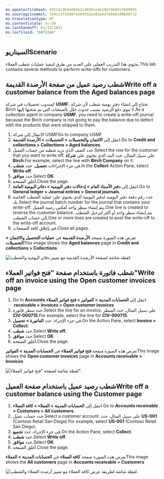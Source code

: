 ```yaml
---
ms.openlocfilehash: 43514c9b3e001b2cd83bce4e18bfb6841f689955
ms.sourcegitcommit: 7d4cc5f2048fa309552e39da447684b1d06d0772
ms.translationtype: HT
ms.contentlocale: ar-SA
ms.lasthandoff: 03/13/2021
ms.locfileid: "6071144"
---
```

## <a name="scenario"></a><span data-ttu-id="57df7-101">السيناريو</span><span class="sxs-lookup"><span data-stu-id="57df7-101">Scenario</span></span>

<span data-ttu-id="57df7-102">يحتوي هذا التدريب العملي على العديد من طرق لتنفيذ عمليات شطب العملاء.</span><span class="sxs-lookup"><span data-stu-id="57df7-102">This lab contains several methods to perform write-offs for customers.</span></span>

## <a name="write-off-a-customer-balance-from-the-aged-balances-page"></a><span data-ttu-id="57df7-103">شطب رصيد عميل من صفحة الأرصدة القديمة</span><span class="sxs-lookup"><span data-stu-id="57df7-103">Write off a customer balance from the Aged balances page</span></span> 

<span data-ttu-id="57df7-104">كمندوب تحصيلات في شركة **USMF**، تحتاج إلى إنشاء دفتر يومية شطب لأن شركة Birch لا تنوي دفع الرصيد بسبب حدوث خلل بالمنتجات التي تم شحنها إليها.</span><span class="sxs-lookup"><span data-stu-id="57df7-104">As a collection agent in company **USMF**, you need to create a write-off journal because the Birch company is not going to pay the balance due to defect with the products that were shipped to them.</span></span>

1.  <span data-ttu-id="57df7-105">الانتقال إلى شركة USMF</span><span class="sxs-lookup"><span data-stu-id="57df7-105">Go to company USMF</span></span>
2.  <span data-ttu-id="57df7-106">انتقل إلى **الائتمان والتحصيلات > التحصيلات > الأرصدة القديمة**.</span><span class="sxs-lookup"><span data-stu-id="57df7-106">Go to **Credit and collections > Collections > Aged balances**.</span></span>
3.  <span data-ttu-id="57df7-107">حدد الصف الذي تريد شطبه من حساب العميل.</span><span class="sxs-lookup"><span data-stu-id="57df7-107">Select the row for the customer that you want to write off.</span></span> <span data-ttu-id="57df7-108">علي سبيل المثال، حدد البند الذي يحتوي على **شركة Birch**.</span><span class="sxs-lookup"><span data-stu-id="57df7-108">For example, select the line with **Birch Company** on it.</span></span>
4.  <span data-ttu-id="57df7-109">في جزء الإجراءات **تحصيل**، حدد **شطب**.</span><span class="sxs-lookup"><span data-stu-id="57df7-109">In the **Collect** Action Pane, select **Write off**.</span></span>
6.  <span data-ttu-id="57df7-110">حدد **موافق**.</span><span class="sxs-lookup"><span data-stu-id="57df7-110">Select **OK**.</span></span>
7.  <span data-ttu-id="57df7-111">أغلق الصفحة.</span><span class="sxs-lookup"><span data-stu-id="57df7-111">Close the page.</span></span>
8.  <span data-ttu-id="57df7-112">انتقل إلى **دفتر الأستاذ العام > إدخالات دفتر اليومية > دفاتر اليومية العامة**.</span><span class="sxs-lookup"><span data-stu-id="57df7-112">Go to **General ledger > Journal entries > General journals**.</span></span>
9.  <span data-ttu-id="57df7-113">حدد رقم دفعة دفتر اليومية لدفتر اليومية الذي يحتوي على عملية الشطب الخاصة بك.</span><span class="sxs-lookup"><span data-stu-id="57df7-113">Select the journal batch number for the journal that contains your write-off.</span></span> <span data-ttu-id="57df7-114">يتم إنشاء سطر واحد لعكس رصيد العميل.</span><span class="sxs-lookup"><span data-stu-id="57df7-114">One line is created to reverse the customer balance.</span></span> <span data-ttu-id="57df7-115">يتم إنشاء سطر واحد أو أكثر لترحيل الشطب إلى حساب الشطب.</span><span class="sxs-lookup"><span data-stu-id="57df7-115">One or more lines are created to post the write-off to the write-off account.</span></span>
10. <span data-ttu-id="57df7-116">قم بإغلاق كافة الصفحات.</span><span class="sxs-lookup"><span data-stu-id="57df7-116">Close all pages.</span></span>

<span data-ttu-id="57df7-117">تعرض هذه الصورة صفحة **الأرصدة القديمة** في **عمليات التحصيل والائتمان > التحصيلات**</span><span class="sxs-lookup"><span data-stu-id="57df7-117">This image shows the **Aged balances** page in **Credit and collections > Collections**</span></span>

![لقطة شاشة لصفحة الأرصدة القديمة مع تمييز دفاتر اليومية والشطب.](../media/writeoff-journal.png)

## <a name="write-off-an-invoice-using-the-open-customer-invoices-page"></a><span data-ttu-id="57df7-119">شطب فاتورة باستخدام صفحة "فتح فواتير العملاء"</span><span class="sxs-lookup"><span data-stu-id="57df7-119">Write off an invoice using the Open customer invoices page</span></span> 

1.  <span data-ttu-id="57df7-120">انتقل إلى **الحسابات المدينة > الفواتير > فتح فواتير العملاء‬‏‫**.</span><span class="sxs-lookup"><span data-stu-id="57df7-120">Go to **Accounts receivable > Invoices > Open customer invoices**.</span></span>
2.  <span data-ttu-id="57df7-121">حدد سطر فاتورة.</span><span class="sxs-lookup"><span data-stu-id="57df7-121">Select the line for an invoice.</span></span> <span data-ttu-id="57df7-122">على سبيل المثال، حدد السطر **CIV-000715**.</span><span class="sxs-lookup"><span data-stu-id="57df7-122">For example, select the line for **CIV-000715**.</span></span>
3.  <span data-ttu-id="57df7-123">في جزء الإجراء، حدد **الفاتورة > تحصيل**.</span><span class="sxs-lookup"><span data-stu-id="57df7-123">On the Action Pane, select **Invoice > Collect**.</span></span>
4.  <span data-ttu-id="57df7-124">حدد **شطب**.</span><span class="sxs-lookup"><span data-stu-id="57df7-124">Select **Write off.**</span></span>
5.  <span data-ttu-id="57df7-125">حدد **موافق**.</span><span class="sxs-lookup"><span data-stu-id="57df7-125">Select **OK**.</span></span>
6.  <span data-ttu-id="57df7-126">أغلق الصفحة.</span><span class="sxs-lookup"><span data-stu-id="57df7-126">Close the page.</span></span>

<span data-ttu-id="57df7-127">تعرض هذه الصورة صفحة **فتح فواتير العملاء** في **الحسابات المدينة > الفواتير**</span><span class="sxs-lookup"><span data-stu-id="57df7-127">This image shows the **Open customer invoices** page in **Accounts receivable > Invoices**</span></span>

![لقطة شاشة لصفحة "فتح فواتير العملاء".](../media/writeoff-invoice-opencusts.png)

## <a name="write-off-a-customer-balance-using-the-customer-page"></a><span data-ttu-id="57df7-129">شطب رصيد عميل باستخدام صفحة العميل</span><span class="sxs-lookup"><span data-stu-id="57df7-129">Write off a customer balance using the Customer page</span></span> 

1.  <span data-ttu-id="57df7-130">انتقل إلى **الحسابات المدينة > العملاء > كافة العملاء**.</span><span class="sxs-lookup"><span data-stu-id="57df7-130">Go to **Accounts receivable > Customers > All customers.**</span></span>
2.  <span data-ttu-id="57df7-131">حدد حساب عميل.</span><span class="sxs-lookup"><span data-stu-id="57df7-131">Select a customer account.</span></span> <span data-ttu-id="57df7-132">على سبيل المثال، حدد **US-001** (Contoso Retail San Diego).</span><span class="sxs-lookup"><span data-stu-id="57df7-132">For example, select **US-001** (Contoso Retail San Diego).</span></span>
3.  <span data-ttu-id="57df7-133">في جزء الإجراء، حدد **تجميع**.</span><span class="sxs-lookup"><span data-stu-id="57df7-133">On the Action Pane, select **Collect**.</span></span>
4.  <span data-ttu-id="57df7-134">حدد **شطب**.</span><span class="sxs-lookup"><span data-stu-id="57df7-134">Select **Write off**.</span></span>
5.  <span data-ttu-id="57df7-135">حدد **موافق**.</span><span class="sxs-lookup"><span data-stu-id="57df7-135">Select **OK**.</span></span>
6.  <span data-ttu-id="57df7-136">أغلق الصفحة.</span><span class="sxs-lookup"><span data-stu-id="57df7-136">Close the page.</span></span>

<span data-ttu-id="57df7-137">تعرض هذه الصورة صفحة **كافة العملاء** في **الحسابات المدينة > العملاء**</span><span class="sxs-lookup"><span data-stu-id="57df7-137">This image shows the **All customers** page in **Accounts receivable > Customers**</span></span>

![لقطة شاشة لطريقة عرض كافة العملاء مع تمييز أرصدة العملاء والشطب.](../media/writeoff-custbalance.png)